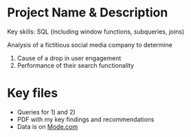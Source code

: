 # Project Name & Description
Key skills: SQL (including window functions, subqueries, joins)

Analysis of a fictitious social media company to determine  
1) Cause of a drop in user engagement
2) Performance of their search functionality

# Key files
- Queries for 1) and 2)  
- PDF with my key findings and recommendations 
- Data is on [Mode.com](https://mode.com/sql-tutorial/sql-business-analytics-training)
